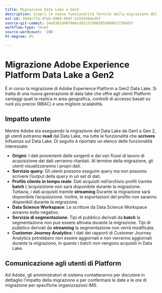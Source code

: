 ```yaml
---
title: Migrazione Data Lake a Gen2
description: Scopri le nuove funzionalità fornite dalla migrazione del Data Lake a Gen2 in Adobe Experience Platform.
exl-id: 56d9c77a-d7eb-498d-994f-b15d150dedb7
source-git-commit: 34e0381d40f884cd92157d08385d889b1739845f
workflow-type: tm+mt
source-wordcount: '286'
ht-degree: 0%

---
```


# Migrazione Adobe Experience Platform Data Lake a Gen2

È in corso la migrazione di Adobe Experience Platform a Gen2 Data Lake. Si tratta di una nuova generazione di data lake che offre agli utenti Platform vantaggi quali la replica in area geografica, controlli di accesso basati su ruoli più precisi (RBAC) e una migliore scalabilità.

## Impatto utente

Mentre Adobe sta eseguendo la migrazione del Data Lake da Gen1 a Gen 2, gli utenti potranno **read** dal Data Lake, ma tutte le funzionalità che **scrivere** Influenza sul Data Lake. Di seguito è riportato un elenco delle funzionalità interessate:

- **Origini**: I dati provenienti dalle sorgenti e dai vari flussi di lavoro di acquisizione dei dati verranno ritardati. Al termine della migrazione, gli utenti visualizzeranno i propri dati.
- **Servizio query**: Gli utenti possono eseguire query ma non possono scrivere l’output della query in un set di dati.
- **Profilo cliente in tempo reale**: Dati acquisiti nell’archivio profili tramite **batch** L’acquisizione non sarà disponibile durante la migrazione. Tuttavia, i dati acquisiti tramite **streaming** Durante la migrazione sarà disponibile l’acquisizione. Inoltre, le esportazioni del profilo non saranno disponibili durante la migrazione.
- **Data Science Workspace**: Le scritture da Data Science Workspace avranno esito negativo.
- **Servizio di segmentazione**: Tipi di pubblico derivati da **batch** la segmentazione non può essere attivata durante la migrazione. Tipi di pubblico derivati da **streaming** la segmentazione non verrà modificata.
- **Customer Journey Analytics**: I dati dei rapporti di Customer Journey Analytics potrebbero non essere aggiornati e non verranno aggiornati durante la migrazione, in quanto i batch non vengono acquisiti in Data Lake.

## Comunicazione agli utenti di Platform

Ad Adobe, gli amministratori di sistema contatteranno per discutere in dettaglio l’impatto della migrazione e per confermare le date e le ore di migrazione per specifiche organizzazioni IMS.
